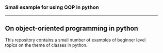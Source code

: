 ### Small example for using OOP in python
___

## On object-oriented programming in python

This repository contains a small number of examples of beginner level topics on the theme of classes in python.
